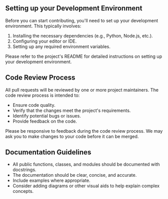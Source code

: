 ## Setting up your Development Environment

Before you can start contributing, you'll need to set up your development environment. This typically involves:

1.  Installing the necessary dependencies (e.g., Python, Node.js, etc.).
2.  Configuring your editor or IDE.
3.  Setting up any required environment variables.

Please refer to the project's README for detailed instructions on setting up your development environment.

## Code Review Process

All pull requests will be reviewed by one or more project maintainers. The code review process is intended to:

*   Ensure code quality.
*   Verify that the changes meet the project's requirements.
*   Identify potential bugs or issues.
*   Provide feedback on the code.

Please be responsive to feedback during the code review process. We may ask you to make changes to your code before it can be merged.

## Documentation Guidelines

*   All public functions, classes, and modules should be documented with docstrings.
*   The documentation should be clear, concise, and accurate.
*   Include examples where appropriate.
*   Consider adding diagrams or other visual aids to help explain complex concepts.